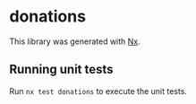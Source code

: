 # donations

This library was generated with [Nx](https://nx.dev).

## Running unit tests

Run `nx test donations` to execute the unit tests.
